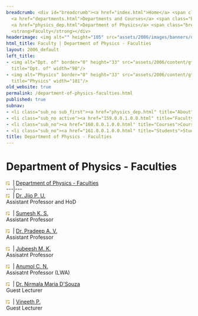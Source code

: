 ```yaml
---
breadcrumb: <div id="breadcrumb"><a href="index.html">Home</a> <span class="breadcrumb_spacer">&gt;</span>
  <a href="departments.html">Departments and Courses</a> <span class="breadcrumb_spacer">&gt;</span>
  <a href="physics_dep.html">Department of Physics</a> <span class="breadcrumb_spacer">&gt;</span>
  <strong>Faculty</strong></div>
headerimage: <img alt="" height="105" src="assets/2006/images/banners/departments.jpg" width="472"/>
html_title: Faculty | Department of Physics - Faculties
layout: 2006_default
left_title:
- <img alt="Dpt. of" border="0" height="33" src="assets/2006/content/gt/fcb6421c7c62628408190d4ca84029e5.png"
  title="Dpt. of" width="98"/>
- <img alt="Physics" border="0" height="33" src="assets/2006/content/gt/933b814c3a9012afa0723dc0ed417e7a.png"
  title="Physics" width="101"/>
old_website: true
permalink: /department-of-physics-faculties.html
published: true
subnav:
- <li class="sub_no sub_first"><a href="physics_dep.html" title="About">About</a></li>
- <li class="sub_no active"><a href="159.0.0.1.0.0.html" title="Faculty">Faculty</a></li>
- <li class="sub_no"><a href="160.0.0.1.0.0.html" title="Courses">Courses</a></li>
- <li class="sub_no"><a href="161.0.0.1.0.0.html" title="Students">Students</a></li>
title: Department of Physics - Faculties
---
```


# Department of Physics - Faculties

![](assets/2006/img/article/intlink_1.gif)![](assets/2006/img/leer.gif) | [Department of Physics -
Faculties](department-of-physics-faculties.html)  
---|---  
![](assets/2006/img/article/intlink_1.gif)![](assets/2006/img/leer.gif) | [Dr. Jijo P. U.](jijo.html)  
Assistant Professor and HoD 
 
![](assets/2006/img/article/intlink_1.gif)![](assets/2006/img/leer.gif) | [Sumesh K. S.](sumesh.html)  
Assistant Professor  

![](assets/2006/img/article/intlink_1.gif)![](assets/2006/img/leer.gif) | [Dr. Pradeep A. V.](pradeep.html)  
Assistant Professor 

![](assets/2006/img/article/intlink_1.gif)![](assets/2006/img/leer.gif) | [Jubeesh M. K.](jubeesh.html)  
Assisatnt Professor

![](assets/2006/img/article/intlink_1.gif)![](assets/2006/img/leer.gif) | [Anumol C. N.](anu.html)  
Assisatnt Professor (LWA)

![](assets/2006/img/article/intlink_1.gif)![](assets/2006/img/leer.gif) | [Dr. Nirmala Maria D'Souza]()  
Guest Lecturer

![](assets/2006/img/article/intlink_1.gif)![](assets/2006/img/leer.gif) | [Vineeth P.]()  
Guest Lecturer 